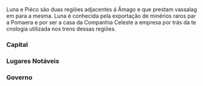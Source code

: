 Luna e Piéco são duas regiões adjacentes á Âmago e que prestam vassalagem para a mesma. Luna é conhecida pela exportação de minérios raros para Pomaera e por ser a casa da Companhia Celeste a empresa por trás da tecnologia utilizada nos trens dessas regiões.

### Capital

### Lugares Notáveis

### Governo
